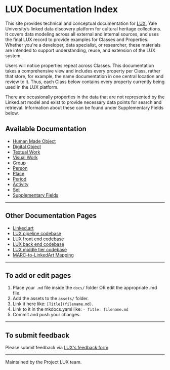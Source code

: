 # LUX Documentation Index


This site provides technical and conceptual documentation for [LUX](https://lux.collections.yale.edu/), Yale University’s linked data discovery platform for cultural heritage collections. It covers data modeling across all external and internal sources, and uses the final LUX record to provide examples for Classes and Properties. Whether you're a developer, data specialist, or researcher, these materials are intended to support understanding, reuse, and extension of the LUX system.

Users will notice properties repeat across Classes. This documentation takes a comprehensive view and includes every property per Class, rather that store, for example, the name documentation in one central location and review to it. Thus, each Class below contains every property currently being used in the LUX platform. 

There are occasionally properties in the data that are not represented by the Linked.art model and exist to provide necessary data points for search and retrieval. Information about these can be found under Supplementary Fields below.

## Available Documentation

* [Human Made Object](hmo.md)
* [Digital Object](digitalobject.md)
* [Textual Work](textualwork.md)
* [Visual Work](visualwork.md)
* [Group](group.md)
* [Person](person.md)
* [Place](place.md)
* [Period](period.md)
* [Activity](activity.md)
* [Set](set.md)
* [Supplementary Fields](extra.md)

---

## Other Documentation Pages

* [Linked.art](https://linked.art/)
* [LUX pipeline codebase](https://github.com/project-lux/data-pipeline)
* [LUX front end codebase](https://github.com/project-lux/lux-frontend)
* [LUX back end codebase](https://github.com/project-lux/lux-marklogic)
* [LUX middle tier codebase](https://github.com/project-lux/lux-middletier)
* [MARC-to-LinkedArt Mapping](https://github.com/timathom/marc2linkedart/blob/main/specs/md/index.md)

---

## To add or edit pages

1. Place your `.md` file inside the `docs/` folder OR edit the appropriate .md file.
2. Add the assets to the `assets/` folder.
3. Link it here like: `[Title](filename.md)`.
4. Link to it in the mkdocs.yaml like: `- Title: filename.md`
5. Commit and push your changes.

---

## To submit feedback

Please submit feedback via [LUX's feedback form](https://yaleuniversity.tfaforms.net/99?tfa_301=https%3A%2F%2Flux.collections.yale.edu%2F)

---

Maintained by the Project LUX team.
